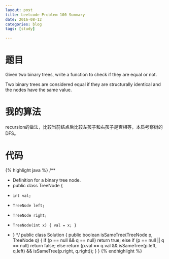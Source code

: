 ```yaml
---
layout: post
title: Leetcode Problem 100 Summary
date: 2016-08-12
categories: blog
tags: [study]

---
```


# 题目

Given two binary trees, write a function to check if they are equal or not.

Two binary trees are considered equal if they are structurally identical and the nodes have the same value.

# 我的算法

recursion的做法，比较当前结点后比较左孩子和右孩子是否相等，本质考察树的DFS。

# 代码

{% highlight java %}
/**
 * Definition for a binary tree node.
 * public class TreeNode {
 *     int val;
 *     TreeNode left;
 *     TreeNode right;
 *     TreeNode(int x) { val = x; }
 * }
 */
public class Solution {
    public boolean isSameTree(TreeNode p, TreeNode q) {
        if (p == null && q == null) return true;
        else if (p == null || q == null) return false;
        else return (p.val == q.val && isSameTree(p.left, q.left) && isSameTree(p.right, q.right));
    }
}
{% endhighlight %}